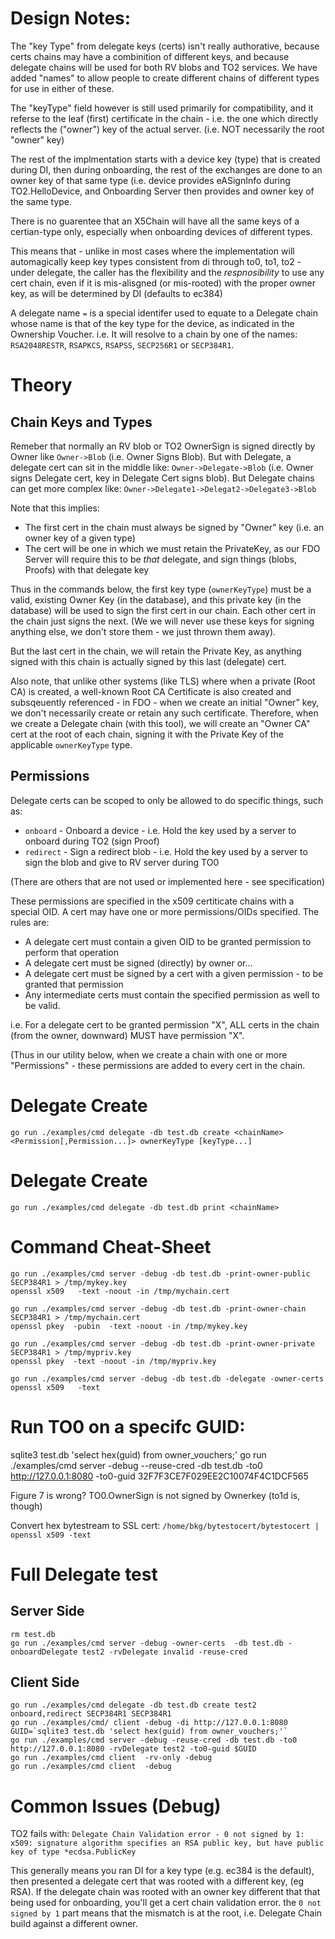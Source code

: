
# Design Notes:

The "key Type" from delegate keys (certs) isn't really authorative, because certs chains may have a combinition
of different keys, and because delegate chains will be used for both RV blobs and TO2 services.
We have added "names" to allow people to create different chains of different types for use in 
either of these.

The "keyType" field however is still used primarily for compatibility, and it referse to the leaf (first)
certificate in the chain - i.e. the one which directly reflects the ("owner") key of the actual server.
(i.e. NOT necessarily the root "owner" key)

The rest of the implmentation starts with a device key (type) that is created during DI, then during
onboarding, the rest of the exchanges are done to an owner key of that same type (i.e. device provides
eASignInfo during TO2.HelloDevice, and Onboarding Server then provides and owner key of the same type.

There is no guarentee that an X5Chain will have all the same keys of a certian-type only, especially when
onboarding devices of different types. 

This means that - unlike in most cases where the implementation will automagically keep key types 
consistent from di through to0, to1, to2 - under delegate, the caller has the flexibility and the
*respnosibility* to use any cert chain, even if it is mis-alisgned (or mis-rooted) with the 
proper owner key, as will be determined by DI (defaults to ec384)

A delegate name `=` is a special identifer used to equate to a Delegate chain whose name is that 
of the key type for the device, as indicated in the Ownership Voucher. i.e. It will resolve to
a chain by one of the names: `RSA2048RESTR`, `RSAPKCS`, `RSAPSS`, `SECP256R1` or `SECP384R1`.


# Theory

## Chain Keys and Types
Remeber that normally an RV blob or TO2 OwnerSign is signed directly by Owner like `Owner->Blob` (i.e. Owner Signs Blob).
But with Delegate, a delegate cert can sit in the middle like: `Owner->Delegate->Blob` (i.e. Owner signs Delegate cert, key in Delegate Cert signs blob).
But Delegate chains can get more complex like: `Owner->Delegate1->Delegat2->Delegate3->Blob`

Note that this implies:
* The first cert in the chain must always be signed by "Owner" key (i.e. an owner key of a given type)
* The cert will be one in which we must retain the PrivateKey, as our FDO Server will require this to be *that* delegate, and sign things (blobs, Proofs) with that delegate key

Thus in the commands below, the first key type (`ownerKeyType`) must be a valid, existing Owner Key (in the database), and this private key (in the database) will be used to sign the first cert in our chain. Each other cert in the chain just signs the next. (We we will never use these keys for signing anything else, we don't store them - we just thrown them away).

But the last cert in the chain, we will retain the Private Key, as anything signed with this chain is actually signed by this last (delegate) cert.

Also note, that unlike other systems (like TLS) where when a private (Root CA) is created, a well-known Root CA Certificate is 	also created and subsqeuently referenced - in FDO - when we create an initial "Owner" key, we don't necessarily create or retain any such certificate. Therefore, when we create a Delegate chain (with this tool), we will create an "Owner CA"  cert at the root of each chain, signing it with the Private Key of the applicable `ownerKeyType` type.


## Permissions
Delegate certs can be scoped to only be allowed to do specific things, such as:
* `onboard` - Onboard a device - i.e. Hold the key used by a server to onboard during TO2 (sign Proof)
* `redirect` - Sign a redirect blob - i.e. Hold the key used by a server to sign the blob and give to RV server during TO0

(There are others that are not used or implemented here - see specification)

These permissions are specified in the x509 certiticate chains with a special OID. A cert may have one or more permissions/OIDs specified. The rules are:

* A delegate cert must contain a given OID to be granted permission to perform that operation
* A delegate cert must be signed (directly) by owner or...
* A delegate cert must be signed by a cert with a given permission - to be granted that permission
* Any intermediate certs must  contain the specified permission as well to be valid.

i.e. For a delegate cert to be granted permission "X", ALL certs in the chain (from the owner, downward) MUST have permission "X".

(Thus in our utility below, when we create a chain with one or more "Permissions" - these permissions are added to every cert in the chain.
 


# Delegate Create 
`go run ./examples/cmd delegate -db test.db create <chainName> <Permission[,Permission...]> ownerKeyType [keyType...]`


# Delegate Create 
`go run ./examples/cmd delegate -db test.db print <chainName>`

# Command Cheat-Sheet

```
go run ./examples/cmd server -debug -db test.db -print-owner-public SECP384R1 > /tmp/mykey.key
openssl x509   -text -noout -in /tmp/mychain.cert

go run ./examples/cmd server -debug -db test.db -print-owner-chain SECP384R1 > /tmp/mychain.cert
openssl pkey  -pubin  -text -noout -in /tmp/mykey.key

go run ./examples/cmd server -debug -db test.db -print-owner-private SECP384R1 > /tmp/mypriv.key
openssl pkey  -text -noout -in /tmp/mypriv.key

go run ./examples/cmd server -debug -db test.db -delegate -owner-certs
openssl x509   -text
```


# Run TO0 on a specifc GUID:
sqlite3 test.db 'select hex(guid) from owner_vouchers;'
go run ./examples/cmd server -debug --reuse-cred -db test.db -to0 http://127.0.0.1:8080 -to0-guid 32F7F3CE7F029EE2C10074F4C1DCF565




Figure 7 is wrong? TO0.OwnerSign is not signed by Ownerkey (to1d is, though)


Convert hex bytestream to SSL cert:
`/home/bkg/bytestocert/bytestocert | openssl x509 -text`

# Full Delegate test
## Server Side
```
rm test.db
go run ./examples/cmd server -debug -owner-certs  -db test.db -onboardDelegate test2 -rvDelegate invalid -reuse-cred
```

## Client Side
```
go run ./examples/cmd delegate -db test.db create test2 onboard,redirect SECP384R1 SECP384R1
go run ./examples/cmd/ client -debug -di http://127.0.0.1:8080
GUID=`sqlite3 test.db 'select hex(guid) from owner_vouchers;'`
go run ./examples/cmd server -debug -reuse-cred -db test.db -to0 http://127.0.0.1:8080 -rvDelegate test2 -to0-guid $GUID 
go run ./examples/cmd client  -rv-only -debug
go run ./examples/cmd client  -debug
```

# Common Issues (Debug)

TO2 fails with: `Delegate Chain Validation error - 0 not signed by 1: x509: signature algorithm specifies an RSA public key, but have public key of type *ecdsa.PublicKey`

This generally means you ran DI for a key type (e.g. ec384 is the default), then presented a delegate cert that was rooted with a different key, (eg RSA). If the delegate chain was rooted with an owner key different that that being used for onboarding, you'll get a cert chain validation error. the `0 not signed by 1` part means that the mismatch is at the root, i.e. Delegate Chain build against a different owner.
